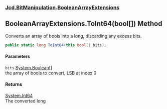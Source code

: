 ### [Jcd.BitManipulation](Jcd_BitManipulation.md 'Jcd.BitManipulation').[BooleanArrayExtensions](Jcd_BitManipulation_BooleanArrayExtensions.md 'Jcd.BitManipulation.BooleanArrayExtensions')
## BooleanArrayExtensions.ToInt64(bool[]) Method
Converts an array of bools into a long, discarding any excess bits.  
```csharp
public static long ToInt64(this bool[] bits);
```
#### Parameters
<a name='Jcd_BitManipulation_BooleanArrayExtensions_ToInt64(bool__)_bits'></a>
`bits` [System.Boolean](https://docs.microsoft.com/en-us/dotnet/api/System.Boolean 'System.Boolean')[[]](https://docs.microsoft.com/en-us/dotnet/api/System.Array 'System.Array')  
the array of bools to convert, LSB at index 0
  
#### Returns
[System.Int64](https://docs.microsoft.com/en-us/dotnet/api/System.Int64 'System.Int64')  
The converted long
